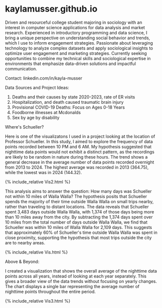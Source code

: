 # kaylamusser.github.io
Driven and resourceful college student majoring in sociology with an interest in computer science applications for data analysis and market research. Experienced in introductory programming and data science, I bring a unique perspective on understanding social behavior and trends, which I use to inform engagement strategies. Passionate about leveraging technology to analyze complex datasets and apply sociological insights to optimize user engagement and marketing strategies. Currently seeking opportunities to combine my technical skills and sociological expertise in environments that emphasize data-driven solutions and impactful communication.

Contact: linkedin.com/in/kayla-musser

Data Sources and Project Ideas: 
1. Deaths and their causes by state 2020-2023, rate of ER visits
2. Hospitalization, and death caused traumatic brain injury
3. Provisional COVID-19 Deaths: Focus on Ages 0-18 Years
4. Foodborne illnesses at Mcdonalds
5. Sex by age by disability

Where's Schueller?

Here is one of the visualizatons I used in a project looking at the location of Professor Schueller. In this study, I aimed to explore the frequency of data points recorded between 10 PM and 6 AM. My hypothesis suggested that nighttime data points would not exhibit a distinct pattern, as the recordings are likely to be random in nature during these hours. The trend shows a general decrease in the average number of data points recorded overnight from 2013 to 2024. The highest average was recorded in 2013 (364.75), while the lowest was in 2024 (144.32).

{% include_relative Vis2.html %}

This analysis aims to answer the question: How many days was Schueller not within 10 miles of Walla Walla? The hypothesis posits that Schueller spends the majority of their time outside Walla Walla on small trips nearby, rather than traveling to distant locations. The data reveals that Schueller spent 3,483 days outside Walla Walla, with 1,374 of those days being more than 10 miles away from the city. By subtracting the 1,374 days spent over 10 miles from the total number of days outside Walla Walla, we find that Schueller was within 10 miles of Walla Walla for 2,109 days. This suggests that approximately 60% of Schueller's time outside Walla Walla was spent in close proximity, supporting the hypothesis that most trips outside the city are to nearby areas.


{% include_relative Vis.html %}


Above & Beyond:


I created a visualization that shows the overall average of the nighttime data points across all years, instead of looking at each year separately. This gives a broader view of the data trends without focusing on yearly changes. The chart displays a single bar representing the average number of nighttime points throughout the entire period.

{% include_relative Vis3.html %}


